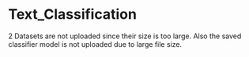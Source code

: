 # Text_Classification

2 Datasets are not uploaded since their size is too large. 
Also the saved classifier model is not uploaded due to large file size.

